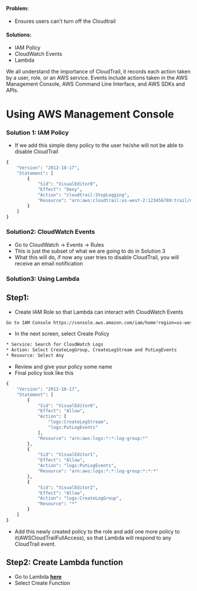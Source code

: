 #### Problem:

* Ensures users can’t turn off the Cloudtrail

#### Solutions:

* IAM Policy
* CloudWatch Events
* Lambda

We all understand the importance of CloudTrail, it records each action taken by a user, role, or an AWS service. Events include actions taken in the AWS Management Console, AWS Command Line Interface, and AWS SDKs and APIs.

# Using AWS Management Console

### Solution 1: IAM Policy

* If we add this simple deny policy to the user he/she will not be able to disable CloudTrail
```sh
{
    "Version": "2012-10-17",
    "Statement": [
        {
            "Sid": "VisualEditor0",
            "Effect": "Deny",
            "Action": "cloudtrail:StopLogging",
            "Resource": "arn:aws:cloudtrail:us-west-2:123456789:trail/mytestcloudtrail"
        }
    ]
}
```

### Solution2: CloudWatch Events

* Go to CloudWatch → Events → Rules
* This is just the subset of what we are going to do in Solution 3
* What this will do, if now any user tries to disable CloudTrail, you will receive an email notification

### Solution3: Using Lambda

## Step1:
* Create IAM Role so that Lambda can interact with CloudWatch Events
```sh
Go to IAM Console https://console.aws.amazon.com/iam/home?region=us-west-2#/home --> Roles --> Create role
```

* In the next screen, select Create Policy

```sh
* Service: Search for CloudWatch Logs
* Action: Select CreateLogGroup, CreateLogStream and PutLogEvents
* Resource: Select Any
```
* Review and give your policy some name
* Final policy look like this
```sh
{
    "Version": "2012-10-17",
    "Statement": [
        {
            "Sid": "VisualEditor0",
            "Effect": "Allow",
            "Action": [
                "logs:CreateLogStream",
                "logs:PutLogEvents"
            ],
            "Resource": "arn:aws:logs:*:*:log-group:*"
        },
        {
            "Sid": "VisualEditor1",
            "Effect": "Allow",
            "Action": "logs:PutLogEvents",
            "Resource": "arn:aws:logs:*:*:log-group:*:*:*"
        },
        {
            "Sid": "VisualEditor2",
            "Effect": "Allow",
            "Action": "logs:CreateLogGroup",
            "Resource": "*"
        }
    ]
}
```

* Add this newly created policy to the role and add one more policy to it(AWSCloudTrailFullAccess), so that Lambda will respond to any CloudTrail event.

## Step2: Create Lambda function

* Go to Lambda [**here**](https://us-west-2.console.aws.amazon.com/lambda/home?region=us-west-2#/home)
* Select Create Function

